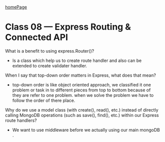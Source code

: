 [homePage](https://henok-6411.github.io/reading-notes)

# Class 08 — Express Routing & Connected API

What is a benefit to using express.Router()?
* Is a class which help us to create route handler and also can be extended to create validater handler. 

When I say that top-down order matters in Express, what does that mean?
* top-down order is like object oriented approach, we classified it one problem or task in to different pieces from top to bottom because of they are refer to one problem. when we solve the problem we have to follow the order of there place. 

Why do we use a model class (with create(), read(), etc.) instead of directly calling MongoDB operations (such as save(), find(), etc.) within our Express route handlers?

* We want to use middleware before we actually using our main mongoDB . 
